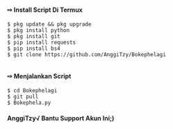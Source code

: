 #### ⇨  Install Script Di Termux
```
$ pkg update && pkg upgrade
$ pkg install python
$ pkg install git
$ pip install requests
$ pip install bs4
$ git clone https://github.com/AnggiTzy/Bokephelagi
 
```
#### ⇨  Menjalankan Script
```
$ cd Bokephelagi
$ git pull
$ Bokephela.py
```
#### AnggiTzy√ Bantu Support Akun Ini;)
